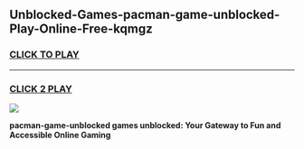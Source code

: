 
## Unblocked-Games-pacman-game-unblocked-Play-Online-Free-kqmgz
<h3>
<a href="https://premium76.site?title=pacman-game-unblocked&ref=26A">CLICK TO PLAY</a></h3>
<hr>

<h3>
<a href="https://premium76.site?title=pacman-game-unblocked&ref=26A">CLICK 2 PLAY</a>
  
</h3>

<a href="https://premium76.site?title=pacman-game-unblocked&ref=26A"><img src="https://clearcache.store/games.png"></a>


**pacman-game-unblocked games unblocked: Your Gateway to Fun and Accessible Online Gaming**

